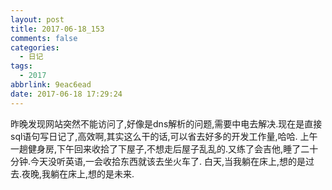 ```yaml
---
layout: post
title: 2017-06-18_153
comments: false
categories:
  - 日记
tags:
  - 2017
abbrlink: 9eac6ead
date: 2017-06-18 17:29:24
---
```


  昨晚发现网站突然不能访问了,好像是dns解析的问题,需要中电去解决.现在是直接sql语句写日记了,高效啊,其实这么干的话,可以省去好多的开发工作量,哈哈.  上午一趟健身房,下午回来收拾了下屋子,不想走后屋子乱乱的.又练了会吉他,睡了二十分钟.今天没听英语,一会收拾东西就该去坐火车了.  白天,当我躺在床上,想的是过去.夜晚,我躺在床上,想的是未来.
